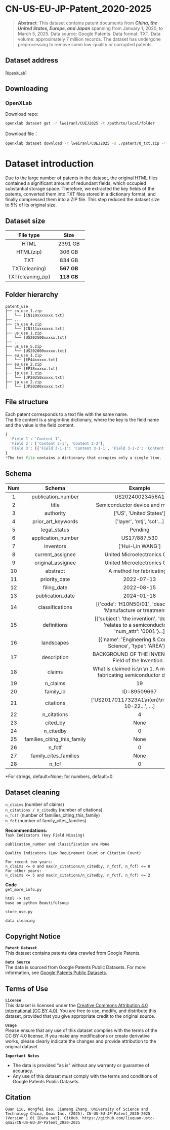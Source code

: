 # CN-US-EU-JP-Patent_2020-2025
> **Abstract**: This dataset contains patent documents from ***China, the United States, Europe, and Japan*** spanning from January 1, 2020, to March 5, 2025. Data source: Google Patents. Data format: TXT. Data volume: approximately 7 million records. The dataset has undergone preprocessing to remove some low-quality or corrupted patents.

## Dataset address
[[`OpenXLab`](https://openxlab.org.cn/datasets/lweiranl/CUEJ2025/tree/main)]  

## Downloading
### OpenXLab
Download repo:
```sh
openxlab dataset get -r lweiranl/CUEJ2025 -t /path/to/local/folder
```
Download file：
```sh
openxlab dataset download -r lweiranl/CUEJ2025 -s ./patent/0_txt.zip -t /path/to/local/folder
```

# Dataset introduction
Due to the large number of patents in the dataset, the original HTML files contained a significant amount of redundant fields, which occupied substantial storage space. Therefore, we extracted the key fields of the patents, converted them into TXT files stored in a dictionary format, and finally compressed them into a ZIP file. This step reduced the dataset size to 5% of its original size.

## Dataset size
|    File type    |    Size    |   
| :-----------: | :-------------: |
|  HTML  |       &nbsp; 2391 GB &nbsp;       | 
|  HTML(zip)  |       &nbsp; 306 GB &nbsp;       | 
|  TXT  |       &nbsp; 834 GB &nbsp;       |
|  TXT(cleaning)  |       &nbsp; **567 GB** &nbsp;       |
|  TXT(cleaning,zip)  |       &nbsp; **118 GB** &nbsp;       |

## Folder hierarchy
<!--origin
```
.
├── README.md
├── cn
│   └── 0_txt.zip
│       └── [CN119xxxxxxx.html]
│   ...
│   └── 15_txt.zip
│       └── [CN111xxxxxxx.html]
├── us
│   └── 2020-0_txt.zip
│       └── [US202000xxxxx.html]
│   ...
│   └── 2025-0_txt.zip
│       └── [US202500xxxxx.html]
├── eu
│   └── 0_txt.zip
│       └── [EP44xxxxx.html]
│   ...
│   └── 6_txt.zip
│       └── [EP38xxxxx.html]
├── jp
│   └── 2020-0_txt.zip
│       └── [JP20200xxxxx.html]
│   ...
│   └── 2025-0_txt.zip
│       └── [JP20250xxxxx.html]
```
-->
```
patent_use
├── cn_use_1.zip
│   └── [CN119xxxxxxx.txt]
├── ...
├── cn_use_4.zip
│   └── [CN111xxxxxxx.txt]
├── us_use_1.zip
│   └── [US202500xxxxx.txt]
├── ...
├── us_use_5.zip
│   └── [US202000xxxxx.txt]
├── eu_use_1.zip
│   └── [EP44xxxxx.txt]
├── eu_use_2.zip
│   └── [EP38xxxxx.txt]
├── jp_use_1.zip
│   └── [JP20250xxxxx.txt]
├── jp_use_2.zip
│   └── [JP20200xxxxx.txt]
```

## File structure
Each patent corresponds to a text file with the same name.  
The file content is a single-line dictionary, where the key is the field name and the value is the field content.  
```python
{
  'Field 1': 'Content 1', 
  'Field 2': ['Content 2-1', 'Content 2-2'], 
  'Field 3': [{'Field 3-1-1': 'Content 3-1-1', 'Field 3-1-2': 'Content 3-1-2'}, {'Field 3-2', 'Content 3-2'}]
}
*The txt file contains a dictionary that occupies only a single line.
```

## Schema
|    Num    | Schema |  Example   |
| :-----------: | :-----------------: | :-------------: |
| 1  |  publication_number            | US20240023456A1 |
| 2  |  title                         | Semiconductor device and method... |
| 3  |  authority                     | ['US', 'United States'] |
| 4  |  prior_art_keywords            | ['layer', 'mtj', 'sot'...] |
| 5  |  legal_status                  | Pending |
| 6  |  application_number            | US17/887,530 |
| 7  |  inventors                     | ['Hui-Lin WANG'] |
| 8  |  current_assignee              | United Microelectronics Corp |
| 9  |  original_assignee             | United Microelectronics Corp |
| 10 |  abstract                      | A method for fabricating... |
| 11 |  priority_date                 | 2022-07-13 |
| 12 |  filing_date                   | 2022-08-15 |
| 13 |  publication_date              | 2024-01-18 |
| 14 |  classifications               | [{'code': 'H10N50/01', 'description': 'Manufacture or treatment'}...] |
| 15 |  definitions                   | [{'subject': 'the invention', 'definition': 'relates to a semiconductor...', 'num_attr': '0001'}...] |
| 16 |  landscapes                    | [{'name': 'Engineering & Computer Science', 'type': 'AREA'}...] |
| 17 |  description                   | BACKGROUND OF THE INVENTION\n1. Field of the Invention... |
| 18 |  claims                        | What is claimed is:\n \n 1. A method for fabricating semiconductor device... |
| 19 |  n_claims                      | 19 |
| 20 |  family_id                     | ID=89509667 |
| 21 |  citations                     | ['US20170117323A1\n(en)\n*\n2015-10-22...', ...] |
| 22 |  n_citations                   | 4 |
| 23 |  cited_by                      | None |
| 24 |  n_citedby                     | 0 |
| 25 |  families_citing_this_family   | None |
| 26 |  n_fctf                        | 0 |
| 27 |  family_cites_families         | None |
| 28 |  n_fcf                         | 0 | 

*For strings, default=None; for numbers, default=0. 

## Dataset cleaning
`n_claims` (number of claims)  
`n_citations / n_citedby` (number of citations)  
`n_fctf` (number of families_citing_this_family)  
`n_fcf` (number of family_cites_families)  

**Recommendations:**  
`Task Indicators (Key Field Missing)`  
```
publication_number and classification are None
```  
`Quality Indicators (Low Requirement Count or Citation Count)​​`  
```
For recent two years:  
n_claims <= 0 and max(n_citations/n_citedby, n_fctf, n_fcf) <= 0  
For other years:  
n_claims <= 5 and max(n_citations/n_citedby, n_fctf, n_fcf) <= 2  
```

**Code**  
`get_more_info.py`
```
html -> txt
base on python Beautifulsoup
```
`store_use.py`
```
data cleaning
```

## Copyright Notice

**`Patent Dataset`**  
This dataset contains patents data crawled from Google Patents.  

**`Data Source`**  
The data is sourced from Google Patents Public Datasets. For more information, see [Google Patents Public Datasets](https://github.com/google/patents-public-data).


## Terms of Use

**`License`**  
This dataset is licensed under the [Creative Commons Attribution 4.0 International (CC BY 4.0)](https://creativecommons.org/licenses/by/4.0/). You are free to use, modify, and distribute this dataset, provided that you give appropriate credit to the original source.

**`Usage`**  
Please ensure that any use of this dataset complies with the terms of the CC BY 4.0 license. If you make any modifications or create derivative works, please clearly indicate the changes and provide attribution to the original dataset.

**`Important Notes`**  
- The data is provided "as is" without any warranty or guarantee of accuracy.
- Any use of this dataset must comply with the terms and conditions of Google Patents Public Datasets.


## Citation
```
Quan Liu, Hongfei Bao, Jiameng Zhang. University of Science and Technology China, Qmai Inc. (2025). CN-US-EU-JP-Patent_2020-2025 (Version 1.0) [Data set]. GitHub. https://github.com/liuquan-ustc-qmai/CN-US-EU-JP-Patent_2020-2025
```

